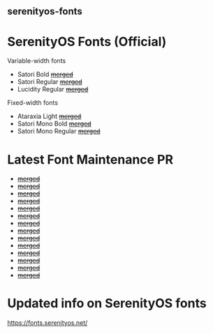 ## serenityos-fonts
# SerenityOS Fonts (Official)

Variable-width fonts
  - Satori Bold    ~~[merged](https://github.com/SerenityOS/serenity/pull/13056)~~
  - Satori Regular ~~[merged](https://github.com/SerenityOS/serenity/pull/13056)~~
  - Lucidity Regular ~~[merged](https://github.com/SerenityOS/serenity/pull/13305)~~

Fixed-width fonts
  - Ataraxia Light      ~~[merged](https://github.com/SerenityOS/serenity/pull/13087)~~
  - Satori Mono Bold    ~~[merged]( https://github.com/SerenityOS/serenity/pull/13066)~~
  - Satori Mono Regular ~~[merged]( https://github.com/SerenityOS/serenity/pull/13066)~~

# Latest Font Maintenance PR
- ~~[merged](https://github.com/SerenityOS/serenity/pull/13599)~~
- ~~[merged](https://github.com/SerenityOS/serenity/pull/13546)~~
- ~~[merged](https://github.com/SerenityOS/serenity/pull/13519)~~
- ~~[merged](https://github.com/SerenityOS/serenity/pull/13511)~~
- ~~[merged](https://github.com/SerenityOS/serenity/pull/13467)~~
- ~~[merged](https://github.com/SerenityOS/serenity/pull/13466)~~
- ~~[merged](https://github.com/SerenityOS/serenity/pull/13465)~~
- ~~[merged](https://github.com/SerenityOS/serenity/pull/13442)~~
- ~~[merged](https://github.com/SerenityOS/serenity/pull/13441)~~
- ~~[merged](https://github.com/SerenityOS/serenity/pull/13359)~~
- ~~[merged](https://github.com/SerenityOS/serenity/pull/13358)~~
- ~~[merged](https://github.com/SerenityOS/serenity/pull/13331)~~
- ~~[merged](https://github.com/SerenityOS/serenity/pull/13330)~~
- ~~[merged](https://github.com/SerenityOS/serenity/pull/13257)~~

# Updated info on SerenityOS fonts
https://fonts.serenityos.net/

